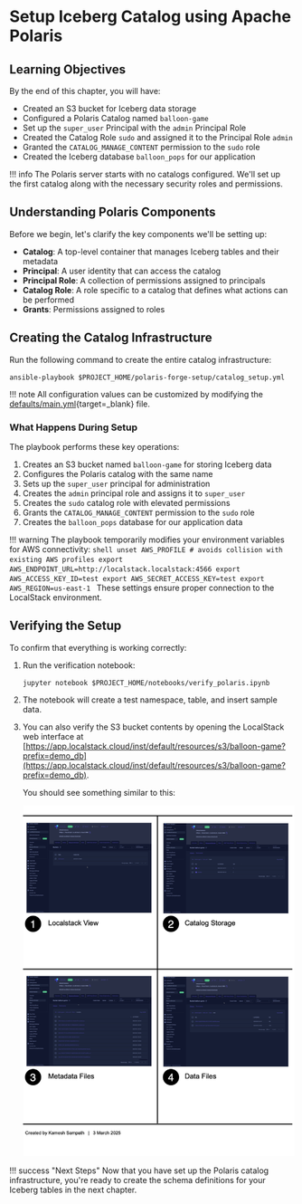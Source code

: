 # Setup Iceberg Catalog using Apache Polaris

## Learning Objectives

By the end of this chapter, you will have:

- Created an S3 bucket for Iceberg data storage
- Configured a Polaris Catalog named `balloon-game`
- Set up the `super_user` Principal with the `admin` Principal Role
- Created the Catalog Role `sudo` and assigned it to the Principal Role `admin`
- Granted the `CATALOG_MANAGE_CONTENT` permission to the `sudo` role
- Created the Iceberg database `balloon_pops` for our application

!!! info
    The Polaris server starts with no catalogs configured. We'll set up the first catalog along with the necessary security roles and permissions.

## Understanding Polaris Components

Before we begin, let's clarify the key components we'll be setting up:

- **Catalog**: A top-level container that manages Iceberg tables and their metadata
- **Principal**: A user identity that can access the catalog
- **Principal Role**: A collection of permissions assigned to principals
- **Catalog Role**: A role specific to a catalog that defines what actions can be performed
- **Grants**: Permissions assigned to roles

## Creating the Catalog Infrastructure

Run the following command to create the entire catalog infrastructure:

```shell
ansible-playbook $PROJECT_HOME/polaris-forge-setup/catalog_setup.yml
```

!!! note
    All configuration values can be customized by modifying the [defaults/main.yml](https://github.com/kameshsampath/balloon-popper-demo/blob/main/polaris-forge-setup/defaults/main.yml){target=_blank} file.

### What Happens During Setup

The playbook performs these key operations:

1. Creates an S3 bucket named `balloon-game` for storing Iceberg data
2. Configures the Polaris catalog with the same name
3. Sets up the `super_user` principal for administration
4. Creates the `admin` principal role and assigns it to `super_user`
5. Creates the `sudo` catalog role with elevated permissions
6. Grants the `CATALOG_MANAGE_CONTENT` permission to the `sudo` role
7. Creates the `balloon_pops` database for our application data

!!! warning
    The playbook temporarily modifies your environment variables for AWS connectivity:
    ```shell
    unset AWS_PROFILE # avoids collision with existing AWS profiles
    export AWS_ENDPOINT_URL=http://localstack.localstack:4566
    export AWS_ACCESS_KEY_ID=test
    export AWS_SECRET_ACCESS_KEY=test
    export AWS_REGION=us-east-1
    ```
    These settings ensure proper connection to the LocalStack environment.

## Verifying the Setup

To confirm that everything is working correctly:

1. Run the verification notebook:
   ```shell
   jupyter notebook $PROJECT_HOME/notebooks/verify_polaris.ipynb
   ```

2. The notebook will create a test namespace, table, and insert sample data.

3. You can also verify the S3 bucket contents by opening the LocalStack web interface at [https://app.localstack.cloud/inst/default/resources/s3/balloon-game?prefix=demo_db](https://app.localstack.cloud/inst/default/resources/s3/balloon-game?prefix=demo_db).

   You should see something similar to this:

   ![Localstack verification screenshot](images/verify_polaris.png)

!!! success "Next Steps"
    Now that you have set up the Polaris catalog infrastructure, you're ready to create the schema definitions for your Iceberg tables in the next chapter.